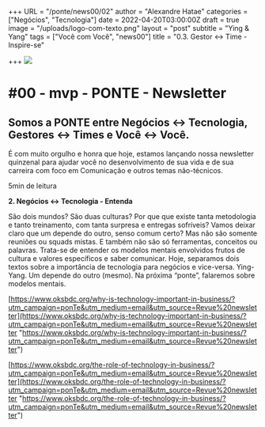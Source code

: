 +++
URL = "/ponte/news00/02"
author = "Alexandre Hatae"
categories = ["Negócios", "Tecnologia"]
date = 2022-04-20T03:00:00Z
draft = true
image = "/uploads/logo-com-texto.png"
layout = "post"
subtitle = "Ying & Yang"
tags = ["Você com Você", "news00"]
title = "0.3. Gestor <-> Time - Inspire-se"

+++
![](/uploads/logo-com-texto.png)

# #00 - mvp - PONTE - Newsletter

## Somos a PONTE entre Negócios ↔ Tecnologia, Gestores ↔ Times e Você ↔ Você.

É com muito orgulho e honra que hoje, estamos lançando nossa newsletter quinzenal para ajudar você no desenvolvimento de sua vida e de sua carreira com foco em Comunicação e outros temas não-técnicos.

5min de leitura

**2. Negócios <-> Tecnologia - Entenda**

São dois mundos? São duas culturas? Por que que existe tanta metodologia e tanto treinamento, com tanta surpresa e entregas sofríveis? Vamos deixar claro que um depende do outro, senso comum certo? Mas não são somente reuniões ou squads mistas. E também não são só ferramentas, conceitos ou palavras. Trata-se de entender os modelos mentais envolvidos frutos de cultura e valores específicos e saber comunicar. Hoje, separamos dois textos sobre a importância de tecnologia para negócios e vice-versa. Ying-Yang. Um depende do outro (mesmo). Na próxima “ponte”, falaremos sobre modelos mentais.

[https://www.oksbdc.org/why-is-technology-important-in-business/?utm_campaign=ponTe&utm_medium=email&utm_source=Revue%20newsletter](https://www.oksbdc.org/why-is-technology-important-in-business/?utm_campaign=ponTe&utm_medium=email&utm_source=Revue%20newsletter "https://www.oksbdc.org/why-is-technology-important-in-business/?utm_campaign=ponTe&utm_medium=email&utm_source=Revue%20newsletter")

[https://www.oksbdc.org/the-role-of-technology-in-business/?utm_campaign=ponTe&utm_medium=email&utm_source=Revue%20newsletter](https://www.oksbdc.org/the-role-of-technology-in-business/?utm_campaign=ponTe&utm_medium=email&utm_source=Revue%20newsletter "https://www.oksbdc.org/the-role-of-technology-in-business/?utm_campaign=ponTe&utm_medium=email&utm_source=Revue%20newsletter")